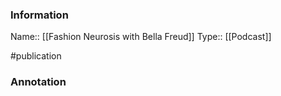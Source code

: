 ### Information

Name:: [[Fashion Neurosis with Bella Freud]]
Type:: [[Podcast]]

#publication


### Annotation

